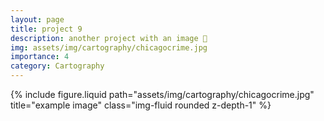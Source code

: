 ```yaml
---
layout: page
title: project 9
description: another project with an image 🎉
img: assets/img/cartography/chicagocrime.jpg
importance: 4
category: Cartography
---
```


<div class="row justify-content-sm-center">
    <div class="col-sm-8 mt-3 mt-md-0">
        {% include figure.liquid path="assets/img/cartography/chicagocrime.jpg" title="example image" class="img-fluid rounded z-depth-1" %}
    </div>
</div>